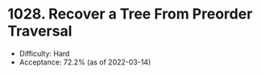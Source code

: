 # 1028. Recover a Tree From Preorder Traversal
- Difficulty: Hard
- Acceptance: 72.2% (as of 2022-03-14)
